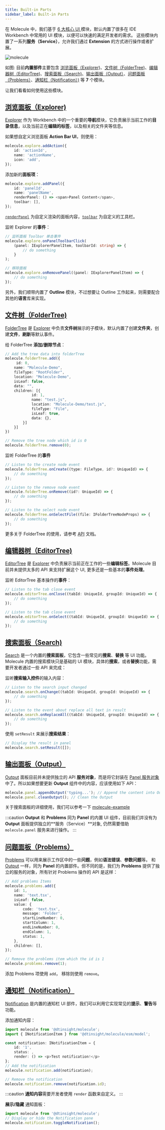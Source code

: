 ```yaml
---
title: Built-in Parts
sidebar_label: Built-in Parts
---
```


在 Molecule 中，我们基于 [6 大核心 UI ](./extend-workbench.md)模块，默认内置了很多在 IDE Workbench 中常用的 UI 模块，以便可以快速的满足开发者的需求。
这些模块内置了一系列**服务（Service）**，允许我们通过 **Extension** 的方式进行操作或者扩展。

![molecule](/img/guides/builtin-ui.png)

如图: 目前**内置部件**主要包含 [浏览面板（Explorer)](#浏览面板explorer)、[文件树（FolderTree)](#文件树foldertree)、[编辑器树（EditorTree)](#编辑器树editortree)、[搜索面板（Search)](#搜索面板search)、[输出面板（Output）](#输出面板output)、[问题面板（Problems）](#问题面板problems)、[通知栏（Notification）)](#通知栏notification) 等 **7** 个模块。

让我们看看如何使用这些模块。

## [浏览面板（Explorer)](/docs/api/classes/molecule.ExplorerService)

[Explorer](/docs/api/classes/molecule.ExplorerService) 作为 Workbench 中的一个重要的**导航**模块，它负责展示当前工作的**目录信息**，以及当前正在**编辑的标签**，以及相关的文件夹等信息。

如果想自定义浏览面板 **Action Bar UI**，则使用：

```ts
molecule.explore.addAction({
    id: 'actionId',
    name: 'actionName',
    icon: 'add',
});
```

添加新的**面板项**：

```ts
molecule.explore.addPanel({
    id: 'panelId',
    name: 'panelName',
    renderPanel: () => <span>Panel Content</span>,
    toolbar: [],
});
```

[`renderPanel`](/docs/api/interfaces/molecule.model.IExplorerPanelItem#renderpanel) 为自定义渲染的面板内容，[`toolbar`](/docs/api/interfaces/molecule.model.IExplorerPanelItem#toolbar) 为自定义的工具栏。

监听 Explorer 的**事件**：

```ts
// 监听面板 Toolbar 单击事件
molecule.explore.onPanelToolbarClick(
    (panel: IExplorerPanelItem, toolbarId: string) => {
        // do something
    }
);

// 移除面板
molecule.explore.onRemovePanel((panel: IExplorerPanelItem) => {
    // do something
});
```

另外，我们顺带内置了 **Outline** 模块，不过想要让 Outline 工作起来，则需要配合其他的**语言**库来实现。

## [文件树（FolderTree)](/docs/api/interfaces/molecule.IFolderTreeService)

[FolderTree](/docs/api/interfaces/molecule.IFolderTreeService) 是 [Explorer](#浏览面板explorer) 中负责**文件树**展示的子模块，默认内置了创建**文件夹**，创建**文件**，**刷新**等默认事件。

给 FolderTree **添加/删除节点**：

```ts
// Add the tree data into folderTree
molecule.folderTree.add({
     id: 0,
    name: "Molecule-Demo",
    fileType: "RootFolder",
    location: "Molecule-Demo",
    isLeaf: false,
    data: "",
    children: [{
            id: 1,
            name: "test.js",
            location: "Molecule-Demo/test.js",
            fileType: "File",
            isLeaf: true,
            data: {},
        }]
    }]
})

// Remove the tree node which id is 0
molecule.folderTree.remove(0);
```

监听 FolderTree 的**事件**

```ts
// Listen to the create node event
molecule.folderTree.onCreate((type: FileType, id?: UniqueId) => {
    // do something
});

// Listen to the remove node event
molecule.folderTree.onRemove((id?: UniqueId) => {
    // do something
});

// Listen to the select node event
molecule.folderTree.onSelectFile((file: IFolderTreeNodeProps) => {
    // do something
});
```

更多关于 FolderTree 的使用，请参考 [API](/docs/api/classes/molecule.FolderTreeService) 文档。

## [编辑器树（EditorTree)](/docs/api/interfaces/molecule.IEditorTreeService)

[EditorTree](/docs/api/interfaces/molecule.IEditorTreeService) 是 [Explorer](#浏览面板explorer) 中负责展示当前正在工作的一些**编辑标签**。Molecule 目前并未提供太多的 API 来支持扩展这个 UI, 更多还是一些基本的**事件处理**。

监听 EditorTree 基本操作的**事件**：

```ts
// Listen to the tab close event
molecule.editorTree.onClose((tabId: UniqueId, groupId: UniqueId) => {
    // do something
});

// Listen to the tab close event
molecule.editorTree.onSelect((tabId: UniqueId, groupId: UniqueId) => {
    // do something
});
```

## [搜索面板（Search)](/docs/api/interfaces/molecule.ISearchService#setresult)

[Search](/docs/api/interfaces/molecule.ISearchService#setresult) 是一个内置的**搜索面板**，它包含一些常见的**搜索**、**替换** 等 UI 功能。Molecule 内置的搜索模块只是基础的 UI 模块，具体的**搜索**，或者**替换**功能，需要开发者通过一些 API 来完成：

监听**搜索输入控件**的输入内容：

```ts
// Listen to the search input changed
molecule.search.onChange((tabId: UniqueId, groupId: UniqueId) => {
    // do something
});

// Listen to the event about replace all text in result
molecule.search.onReplaceAll((tabId: UniqueId, groupId: UniqueId) => {
    // do something
});
```

使用 `setResult` 来展示**搜索结果**：

```ts
// Display the result in panel
molecule.search.setResult([]);
```

## [输出面板（Output）](/docs/api/interfaces/molecule.IPanelService)

[Output](/docs/api/interfaces/molecule.IPanelService#appendoutput) 面板目前并未提供独立的 API **服务对象**，而是将它封装在 [Panel 服务对象](/docs/api/interfaces/molecule.IPanelService)中了。所以如果想要更新 **Output** 组件中的内容，应该使用如下 API：

```ts
molecule.panel.appendOutput('typing...'); // Append the content into Output
molecule.panel.cleanOutput(); // Clean the Output
```

关于搜索面板的详细使用，我们可以参考一下 [molecule-example](https://github.com/DTStack/molecule-examples/blob/main/packages/molecule-demo/src/extensions/theFirstExtension/searchPaneController.ts)

:::caution
**Output** 和 **Problems** 同为 **Panel** 的内置 UI 组件，目前我们并没有为 **Output** 面板提供独立的**服务（Service）**对象, 仍然需要借助 `molecule.panel` 服务来进行操作。
:::

## [问题面板（Problems）](/docs/api/interfaces/molecule.IProblemsService)

[Problems](/docs/api/interfaces/molecule.IProblemsService) 可以用来展示工作区中的一些**问题**，例如**语法错误**、**参数问题**等。
和 [Output](#输出面板output) 一样，同为 **Panel** 的内置部件。但不同的是，我们为 **Problems** 提供了独立的服务的对象，所有针对 Problems 操作的 API 是这样：

```ts
// Add problems Items
molecule.problems.add({
    id: 1,
    name: 'text.tsx',
    isLeaf: false,
    value: {
        code: 'text.tsx',
        message: 'Folder',
        startLineNumber: 0,
        startColumn: 1,
        endLineNumber: 0,
        endColumn: 1,
        status: 1,
    },
    children: [],
});

// Remove the problems item which the id is 1
molecule.problems.remove(1);
```

添加 Problems 项使用 `add`， 移除则使用 `remove`。

## [通知栏（Notification）](/docs/api/interfaces/molecule.INotificationService)

[Notification](/docs/api/interfaces/molecule.INotificationService) 是内置的通知栏 UI 部件，我们可以利用它实现常见的**提示**、**警告**等功能。

添加通知内容：

```ts
import molecule from '@dtinsight/molecule';
import { INotificationItem } from '@dtinsight/molecule/esm/model';

const notification: INotificationItem = {
    id: '1',
    status: ,
    render: () => <p>Test notification!</p>
};
// Add the notification
molecule.notification.add(notification);

// Remove the notification
molecule.notification.remove(notification.id);
```

:::caution
**通知内容**需要开发者使用 `render` 函数来自定义。
:::

**展示/隐藏** 通知面板：

```ts
import molecule from '@dtinsight/molecule';
// Display or hide the Notification pane
molecule.notification.toggleNotification();
```
